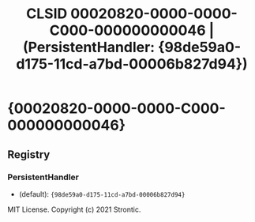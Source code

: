 ﻿---
title: "CLSID 00020820-0000-0000-C000-000000000046 | (PersistentHandler: {98de59a0-d175-11cd-a7bd-00006b827d94})"
excerpt: What is COM-Object CLSID 00020820-0000-0000-C000-000000000046?
---

# {00020820-0000-0000-C000-000000000046}


## Registry


### PersistentHandler

* (default): `{98de59a0-d175-11cd-a7bd-00006b827d94}`

MIT License. Copyright (c) 2021 Strontic.


